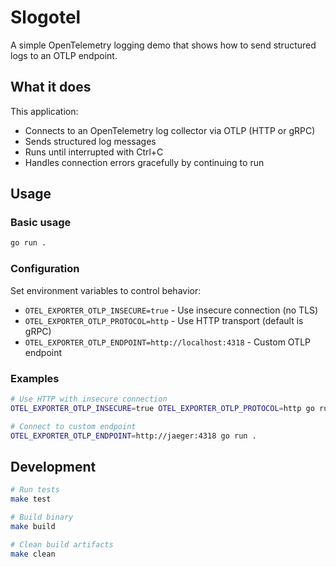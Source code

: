 # Slogotel

A simple OpenTelemetry logging demo that shows how to send structured logs to an OTLP endpoint.

## What it does

This application:
- Connects to an OpenTelemetry log collector via OTLP (HTTP or gRPC)
- Sends structured log messages
- Runs until interrupted with Ctrl+C
- Handles connection errors gracefully by continuing to run

## Usage

### Basic usage
```bash
go run .
```

### Configuration

Set environment variables to control behavior:

- `OTEL_EXPORTER_OTLP_INSECURE=true` - Use insecure connection (no TLS)
- `OTEL_EXPORTER_OTLP_PROTOCOL=http` - Use HTTP transport (default is gRPC) 
- `OTEL_EXPORTER_OTLP_ENDPOINT=http://localhost:4318` - Custom OTLP endpoint

### Examples

```bash
# Use HTTP with insecure connection
OTEL_EXPORTER_OTLP_INSECURE=true OTEL_EXPORTER_OTLP_PROTOCOL=http go run .

# Connect to custom endpoint
OTEL_EXPORTER_OTLP_ENDPOINT=http://jaeger:4318 go run .
```

## Development

```bash
# Run tests
make test

# Build binary
make build

# Clean build artifacts
make clean
```